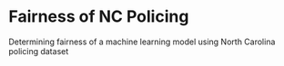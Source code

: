 # Fairness of NC Policing
 Determining fairness of a machine learning model using North Carolina policing dataset
